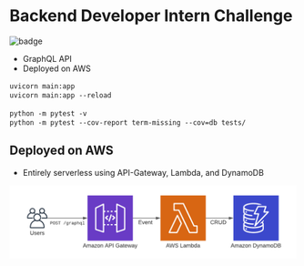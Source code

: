 # Backend Developer Intern Challenge

![badge](https://github.com/danielholmes839/shopify-summer-2022/actions/workflows/actions.yml/badge.svg)


- GraphQL API
- Deployed on AWS
 
 ```
uvicorn main:app
uvicorn main:app --reload

python -m pytest -v
python -m pytest --cov-report term-missing --cov=db tests/
 ```

## Deployed on AWS

- Entirely serverless using API-Gateway, Lambda, and DynamoDB

![architecture](./screenshots/aws.png)